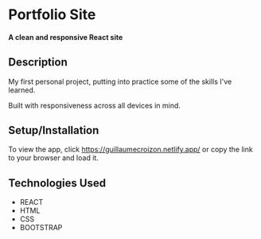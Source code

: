 # Portfolio Site

#### A clean and responsive React site

## Description
My first personal project, putting into practice some of the skills I've learned.

Built with responsiveness across all devices in mind. 


## Setup/Installation
To view the app, click https://guillaumecroizon.netlify.app/ or copy the link to your browser and load it.

## Technologies Used

* REACT
* HTML
* CSS
* BOOTSTRAP
